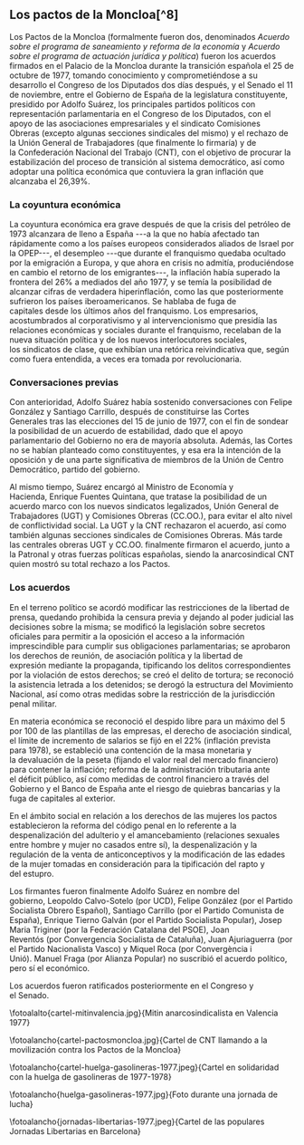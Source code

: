 ## Los pactos de la Moncloa[^8]

Los Pactos de la Moncloa (formalmente fueron dos, denominados
_Acuerdo sobre el programa de saneamiento y reforma de la economía_ y
_Acuerdo sobre el programa de actuación jurídica y política_)
fueron los acuerdos
firmados en el Palacio de la Moncloa durante la transición
española el 25 de octubre de 1977, tomando conocimiento y
comprometiéndose a su desarrollo el Congreso de los Diputados dos días
después, y el Senado el 11 de noviembre, entre el Gobierno de España de
la legislatura constituyente, presidido por Adolfo Suárez, los
principales partidos políticos con representación parlamentaria en
el Congreso de los Diputados, con el apoyo de las asociaciones
empresariales y el sindicato Comisiones Obreras (excepto algunas
secciones sindicales del mismo) y el rechazo de la Unión General de
Trabajadores (que finalmente lo firmaría) y de la Confederación Nacional
del Trabajo (CNT), con el objetivo de procurar la estabilización del
proceso de transición al sistema democrático, así como adoptar
una política económica que contuviera la gran inflación que alcanzaba el
26,39%.

### La coyuntura económica

La coyuntura económica era grave después de que la crisis del petróleo
de 1973 alcanzara de lleno a España ---a la que no había afectado tan
rápidamente como a los países europeos considerados aliados
de Israel por la OPEP---, el desempleo ---que durante el franquismo quedaba
ocultado por la emigración a Europa, y que ahora en crisis no admitía,
produciéndose en cambio el retorno de los emigrantes---,
la inflación había superado la frontera del 26% a mediados del año
1977, y se temía la posibilidad de alcanzar cifras de
verdadera hiperinflación, como las que posteriormente sufrieron los
países iberoamericanos. Se hablaba de fuga de capitales desde los
últimos años del franquismo. Los empresarios, acostumbrados
al corporativismo y al intervencionismo que presidía las relaciones
económicas y sociales durante el franquismo, recelaban de la nueva
situación política y de los nuevos interlocutores sociales,
los sindicatos de clase, que exhibían una retórica reivindicativa que,
según como fuera entendida, a veces era tomada por revolucionaria.

### Conversaciones previas

Con anterioridad, Adolfo Suárez había sostenido conversaciones
con Felipe González y Santiago Carrillo, después de constituirse
las Cortes Generales tras las elecciones del 15 de junio de 1977, con el
fin de sondear la posibilidad de un acuerdo de estabilidad, dado que el
apoyo parlamentario del Gobierno no era de mayoría absoluta. Además, las
Cortes no se habían planteado como constituyentes, y esa era la
intención de la oposición y de una parte significativa de miembros de
la Unión de Centro Democrático, partido del gobierno.

Al mismo tiempo, Suárez encargó al Ministro de Economía y
Hacienda, Enrique Fuentes Quintana, que tratase la posibilidad de un
acuerdo marco con los nuevos sindicatos legalizados, Unión General de
Trabajadores (UGT) y Comisiones Obreras (CC.OO.), para evitar el alto
nivel de conflictividad social. La UGT y la CNT rechazaron el acuerdo,
así como también algunas secciones sindicales de Comisiones Obreras. Más
tarde las centrales obreras UGT y CC.OO. finalmente firmaron el acuerdo,
junto a la Patronal y otras fuerzas políticas españolas, siendo la
anarcosindical CNT quien mostró su total rechazo a los Pactos.

### Los acuerdos

En el terreno político se acordó modificar las restricciones de
la libertad de prensa, quedando prohibida la censura previa y dejando
al poder judicial las decisiones sobre la misma; se modificó
la legislación sobre secretos oficiales para permitir a la oposición el
acceso a la información imprescindible para cumplir sus obligaciones
parlamentarias; se aprobaron los derechos de reunión, de asociación
política y la libertad de expresión mediante la propaganda, tipificando
los delitos correspondientes por la violación de estos derechos; se creó
el delito de tortura; se reconoció la asistencia letrada a los
detenidos; se derogó la estructura del Movimiento Nacional, así como
otras medidas sobre la restricción de la jurisdicción penal militar.

En materia económica se reconoció el despido libre para un máximo del 5
por 100 de las plantillas de las empresas, el derecho de
asociación sindical, el límite de incremento de salarios se fijó en el
22% (inflación prevista para 1978), se estableció una contención de
la masa monetaria y la devaluación de la peseta (fijando el valor real
del mercado financiero) para contener la inflación; reforma de la
administración tributaria ante el déficit público, así como medidas de
control financiero a través del Gobierno y el Banco de España ante el
riesgo de quiebras bancarias y la fuga de capitales al exterior.

En el ámbito social en relación a los derechos de las mujeres los pactos
establecieron la reforma del código penal en lo referente a la
despenalización del adulterio y el amancebamiento (relaciones sexuales
entre hombre y mujer no casados entre sí), la despenalización y la
regulación de la venta de anticonceptivos y la modificación de las
edades de la mujer tomadas en consideración para la tipificación
del rapto y del estupro. 

Los firmantes fueron finalmente Adolfo Suárez en nombre del
gobierno, Leopoldo Calvo-Sotelo (por UCD), Felipe González (por
el Partido Socialista Obrero Español), Santiago Carrillo (por el Partido
Comunista de España), Enrique Tierno Galván (por el Partido Socialista
Popular), Josep Maria Triginer (por la Federación Catalana del
PSOE), Joan Reventós (por Convergencia Socialista de Cataluña), Juan
Ajuriaguerra (por el Partido Nacionalista Vasco) y Miquel
Roca (por Convergència i Unió). Manuel Fraga (por Alianza Popular) no
suscribió el acuerdo político, pero sí el económico.

Los acuerdos fueron ratificados posteriormente en el Congreso y
el Senado.


\fotoalalto{cartel-mitinvalencia.jpg}{Mitin anarcosindicalista en Valencia 1977}

\fotoalancho{cartel-pactosmoncloa.jpg}{Cartel de CNT llamando a la movilización contra los Pactos de la Moncloa}

\fotoalancho{cartel-huelga-gasolineras-1977.jpeg}{Cartel en solidaridad con la huelga de gasolineras de 1977-1978}

\fotoalancho{huelga-gasolineras-1977.jpg}{Foto durante una jornada de lucha}

\fotoalancho{jornadas-libertarias-1977.jpeg}{Cartel de las populares Jornadas Libertarias en Barcelona}
